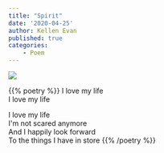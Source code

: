 ```yaml
---
title: "Spirit"
date: '2020-04-25'
author: Kellen Evan
published: true
categories:
    - Poem
---
```


<img src="/images/Ghosted.png">

{{% poetry %}}
I love my life </br>
I love my life </br>

I love my life </br>
I'm not scared anymore </br>
And I happily look forward </br>
To the things I have in store
{{% /poetry %}}
